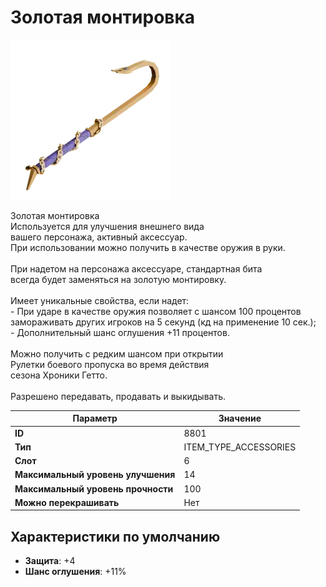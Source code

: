 # Золотая монтировка

![Item Image](../img/8801.webp?raw=true)

Золотая монтировка<br>Используется для улучшения внешнего вида<br>вашего персонажа, активный аксессуар.<br>При использовании можно получить в качестве оружия в руки.<br><br>При надетом на персонажа аксессуаре, стандартная бита<br>всегда будет заменяться на золотую монтировку.<br><br>Имеет уникальные свойства, если надет:<br> - При ударе в качестве оружия позволяет с шансом 100 процентов<br>замораживать других игроков на 5 секунд (кд на применение 10 сек.);<br> - Дополнительный шанс оглушения +11 процентов.<br><br>Можно получить с редким шансом при открытии <br>Рулетки боевого пропуска во время действия<br>сезона Хроники Гетто.<br><br>Разрешено передавать, продавать и выкидывать.


| Параметр | Значение |
|----------|----------|
| **ID** | 8801 |
| **Тип** | ITEM_TYPE_ACCESSORIES |
| **Слот** | 6 |
| **Максимальный уровень улучшения** | 14 |
| **Максимальный уровень прочности** | 100 |
| **Можно перекрашивать** | Нет |

## Характеристики по умолчанию

- **Защита**: +4
- **Шанс оглушения**: +11%


